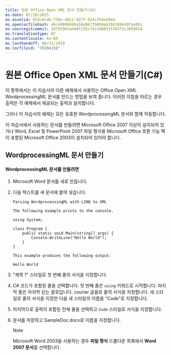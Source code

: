 ```yaml
---
title: 원본 Office Open XML 문서 만들기(C#)
ms.date: 07/20/2015
ms.assetid: 653c8cdb-73be-4dc2-927f-924cfb4ed9ed
ms.openlocfilehash: d6c4d8866bba58e86735099a62041894a9faa9b1
ms.sourcegitcommit: 2d792961ed48f235cf413d6031576373c3050918
ms.translationtype: HT
ms.contentlocale: ko-KR
ms.lasthandoff: 08/31/2019
ms.locfileid: "70204158"
---
```

# <a name="creating-the-source-office-open-xml-document-c"></a>원본 Office Open XML 문서 만들기(C#)

이 항목에서는 이 자습서의 다른 예제에서 사용하는 Office Open XML WordprocessingML 문서를 만드는 방법을 보여 줍니다. 이러한 지침을 따르는 경우 출력은 각 예제에서 제공되는 출력과 일치합니다.

그러나 이 자습서의 예제는 모든 유효한 WordprocessingML 문서와 함께 작동합니다.

이 자습서에서 사용하는 문서를 만들려면 Microsoft Office 2007 이상이 설치되어 있거나 Word, Excel 및 PowerPoint 2007 파일 형식용 Microsoft Office 호환 기능 팩이 포함된 Microsoft Office 2003이 설치되어 있어야 합니다.

## <a name="creating-the-wordprocessingml-document"></a>WordprocessingML 문서 만들기

#### <a name="to-create-the-wordprocessingml-document"></a>WordprocessingML 문서를 만들려면

1. Microsoft Word 문서를 새로 만듭니다.

2. 다음 텍스트를 새 문서에 붙여 넣습니다.

    ```text
    Parsing WordprocessingML with LINQ to XML

    The following example prints to the console.

    using System;

    class Program {
        public static void Main(string[] args) {
            Console.WriteLine("Hello World");
        }
    }

    This example produces the following output:

    Hello World
    ```

3. "제목 1" 스타일로 첫 번째 줄의 서식을 지정합니다.

4. C# 코드가 포함된 줄을 선택합니다. 첫 번째 줄은 `using` 키워드로 시작합니다. 마지막 줄은 마지막 닫는 괄호입니다. courier 글꼴로 줄의 서식을 지정합니다. 새 스타일로 줄의 서식을 지정한 다음 새 스타일의 이름을 "Code"로 지정합니다.

5. 마지막으로 출력이 포함된 전체 줄을 선택하고 `Code` 스타일로 서식을 지정합니다.

6. 문서를 저장하고 SampleDoc.docx로 이름을 지정합니다.

    > [!NOTE]
    > Microsoft Word 2003을 사용하는 경우 **파일 형식** 드롭다운 목록에서 **Word 2007 문서**를 선택합니다.
